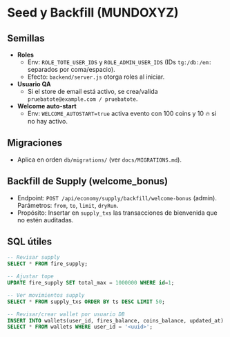 # Seed y Backfill (MUNDOXYZ)

## Semillas
- **Roles**
  - Env: `ROLE_TOTE_USER_IDS` y `ROLE_ADMIN_USER_IDS` (IDs `tg:/db:/em:` separados por coma/espacio).
  - Efecto: `backend/server.js` otorga roles al iniciar.
- **Usuario QA**
  - Si el store de email está activo, se crea/valida `pruebatote@example.com / pruebatote`.
- **Welcome auto-start**
  - Env: `WELCOME_AUTOSTART=true` activa evento con 100 coins y 10 🔥 si no hay activo.

## Migraciones
- Aplica en orden `db/migrations/` (ver `docs/MIGRATIONS.md`).

## Backfill de Supply (welcome_bonus)
- Endpoint: `POST /api/economy/supply/backfill/welcome-bonus` (admin). Parámetros: `from`, `to`, `limit`, `dryRun`.
- Propósito: Insertar en `supply_txs` las transacciones de bienvenida que no estén auditadas.

## SQL útiles
```sql
-- Revisar supply
SELECT * FROM fire_supply;

-- Ajustar tope
UPDATE fire_supply SET total_max = 1000000 WHERE id=1;

-- Ver movimientos supply
SELECT * FROM supply_txs ORDER BY ts DESC LIMIT 50;

-- Revisar/crear wallet por usuario DB
INSERT INTO wallets(user_id, fires_balance, coins_balance, updated_at) VALUES ('<uuid>',0,0,NOW()) ON CONFLICT (user_id) DO NOTHING;
SELECT * FROM wallets WHERE user_id = '<uuid>';
```
